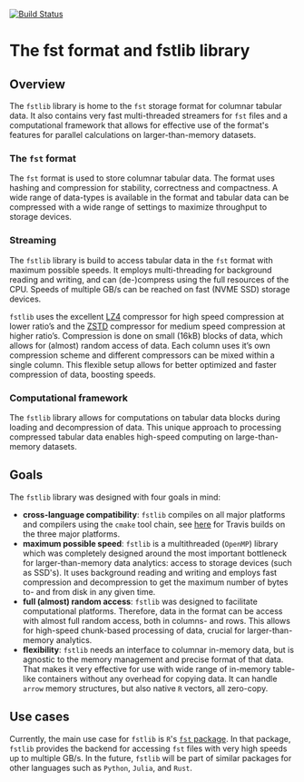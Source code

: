 [![Build Status](https://travis-ci.org/MarcusKlik/fstlib.svg?branch=develop)](https://travis-ci.org/MarcusKlik/fstlib)

# The fst format and fstlib library

## Overview

The `fstlib` library is home to the `fst` storage format for columnar tabular data. It also contains very fast multi-threaded streamers for `fst` files and a computational framework that allows for effective use of the format's features for parallel calculations on larger-than-memory datasets. 

### The `fst` format

The `fst` format is used to store columnar tabular data. The format uses hashing and compression for stability, correctness and compactness. A wide range of data-types is available in the format and tabular data can be compressed with a wide range of settings to maximize throughput to storage devices.

### Streaming

The `fstlib` library is build to access tabular data in the `fst` format with maximum possible speeds. It employs multi-threading for background reading and writing, and can (de-)compress using the full resources of the CPU. Speeds of multiple GB/s can be reached on fast (NVME SSD) storage devices.

`fstlib` uses the excellent [LZ4](http://lz4.github.io/lz4/) compressor for high speed compression at lower ratio’s and the [ZSTD](http://facebook.github.io/zstd/) compressor for medium speed compression at higher ratio’s. Compression is done on small (16kB) blocks of data, which allows for (almost) random access of data. Each column uses it’s own compression scheme and different compressors can be mixed within a single column. This flexible setup allows for better optimized and faster compression of data, boosting speeds.

### Computational framework

The `fstlib` library allows for computations on tabular data blocks during loading and decompression of data. This unique approach to processing compressed tabular data enables high-speed computing on large-than-memory datasets.

## Goals

The `fstlib` library was designed with four goals in mind:

* **cross-language compatibility**: `fstlib` compiles on all major platforms and compilers using the `cmake` tool chain, see [here](https://travis-ci.org/fstpackage/fstlib/builds) for Travis builds on the three major platforms.
* **maximum possible speed**: `fstlib` is a multithreaded (`OpenMP`) library which was completely designed around the most important bottleneck for larger-than-memory data analytics: access to storage devices (such as SSD's). It uses background reading and writing and employs fast compression and decompression to get the maximum number of bytes to- and from disk in any given time.
* **full (almost) random access**: `fstlib` was designed to facilitate computational platforms. Therefore, data in the format can be access with almost full random access, both in columns- and rows. This allows for high-speed chunk-based processing of data, crucial for larger-than-memory analytics.
* **flexibility**: `fstlib` needs an interface to columnar in-memory data, but is agnostic to the memory management and precise format of that data. That makes it very effective for use with wide range of in-memory table-like containers without any overhead for copying data. It can handle `arrow` memory structures, but also native `R` vectors, all zero-copy.



## Use cases

Currently, the main use case for `fstlib` is `R`'s [`fst` package](http://www.fstpackage.org/). In that package, `fstlib` provides the backend for accessing `fst` files with very high speeds up to multiple GB/s. In the future, `fstlib` will be part of similar packages for other languages such as `Python`, `Julia`, and `Rust`.